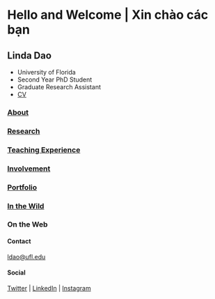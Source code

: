 # Hello and Welcome | Xin chào các bạn    

## Linda Dao
 * University of Florida  
 * Second Year PhD Student  
 * Graduate Research Assistant
 * <a href="https://github.com/l-dao/linda/blob/master/LindaDao_CV2020.pdf" target="_blank">CV</a>
 

### [About](https://l-dao.github.io/about)
### [Research](https://l-dao.github.io/research)
### [Teaching Experience](https://l-dao.github.io/teachingex)
### [Involvement](https://l-dao.github.io/involvement)
### [Portfolio](https://lindachidao.wixsite.com/linda)
### [In the Wild](https://l-dao.github.io/wildin)

### On the Web
#### Contact
ldao@ufl.edu
#### Social
[Twitter](https://mobile.twitter.com/lindachidao) | [LinkedIn](https://www.linkedin.com/in/linda-chi-dao/) |
[Instagram](https://www.instagram.com/lindachidao/)
